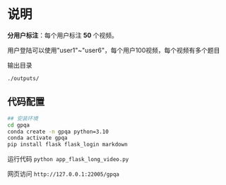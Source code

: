 # 说明

**分用户标注**：每个用户标注 **50** 个视频。

用户登陆可以使用"user1"~"user6"，每个用户100视频，每个视频有多个题目

输出目录

`./outputs/`

## 代码配置

```bash
## 安装环境
cd gpqa
conda create -n gpqa python=3.10
conda activate gpqa
pip install flask flask_login markdown
```

运行代码
`python app_flask_long_video.py`

网页访问
`http://127.0.0.1:22005/gpqa`